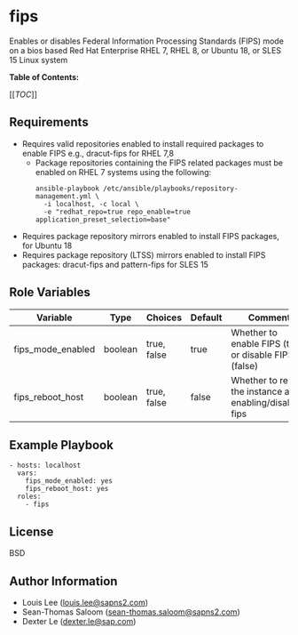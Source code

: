fips
====

Enables or disables Federal Information Processing Standards (FIPS) mode on a bios based Red Hat Enterprise RHEL 7, RHEL 8, or Ubuntu 18, or SLES 15 Linux system

**Table of Contents:**

[[_TOC_]]

Requirements
------------

* Requires valid repositories enabled to install required packages to enable FIPS e.g., dracut-fips for RHEL 7,8
  * Package repositories containing the FIPS related packages must be enabled on RHEL 7 systems using the following:
    ```
    ansible-playbook /etc/ansible/playbooks/repository-management.yml \
      -i localhost, -c local \
      -e "redhat_repo=true repo_enable=true application_preset_selection=base"
    ```
* Requires package repository mirrors enabled to install FIPS packages, for Ubuntu 18
* Requires package repository (LTSS) mirrors enabled to install FIPS packages: dracut-fips and pattern-fips for SLES 15

Role Variables
--------------

| Variable | Type | Choices | Default | Comment |
|-|-|-|-|-|
| fips_mode_enabled | boolean | true, false | true | Whether to enable FIPS (true) or disable FIPS (false) |
| fips_reboot_host | boolean | true, false | false | Whether to reboot the instance after enabling/disabling fips |


Example Playbook
----------------

```
- hosts: localhost
  vars:
    fips_mode_enabled: yes
    fips_reboot_host: yes
  roles:
    - fips
```

License
-------

BSD

Author Information
------------------

* Louis Lee (louis.lee@sapns2.com)
* Sean-Thomas Saloom (sean-thomas.saloom@sapns2.com)
* Dexter Le (dexter.le@sap.com)
